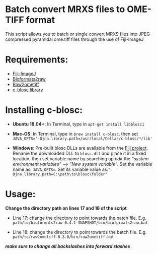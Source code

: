 Batch convert MRXS files to OME-TIFF format
===========================================
This script allows you to batch or single convert MRXS files into JPEG compressed pyramidal ome.tiff files through the use of Fiji-ImageJ

Requirements:
=============
* [Fiji-ImageJ](https://imagej.net/software/fiji/downloads)
* [Bioformats2raw](https://github.com/glencoesoftware/bioformats2raw)
* [Raw2ometiff](https://github.com/glencoesoftware/raw2ometiff)
* [c-blosc library](https://sites.imagej.net/N5/lib/win64/)

Installing c-blosc:
===================
* **Ubuntu 18.04+**: In Terminal, type in `apt-get install libblosc1`

 

* **Mac-OS**: In Terminal, type in `brew install c-blosc`, then set `JAVA_OPTS='-Djna.library.path=/usr/local/Cellar/c-blosc/*/lib'`

 

* **Windows**: Pre-built blosc DLLs are available from the [Fiji project](https://sites.imagej.net/N5/lib/win64/). Rename the downloaded DLL to `blosc.dll` and place it in a fixed location, then set variable name by searching up _edit_ the _"system environment variables" --> "New system variable"_. Set the variable name as: `JAVA_OPTS=`. Set its variable value as:`"-Djna.library.path=C:\path\to\blosc\folder"`

Usage:
======
**Change the directory path on lines 17 and 18 of the script**

* Line 17: change the directory to point towards the batch file. E.g. `path/to/bioformats2raw-0.4.1-SNAPSHOT/bin/bioformats2raw.bat`

* Line 18:  change the directory to point towards the batch file. E.g. `path/to/raw2ometiff-0.3.0/bin/raw2ometiff.bat`

_**make sure to change all backslashes into forward slashes**_
